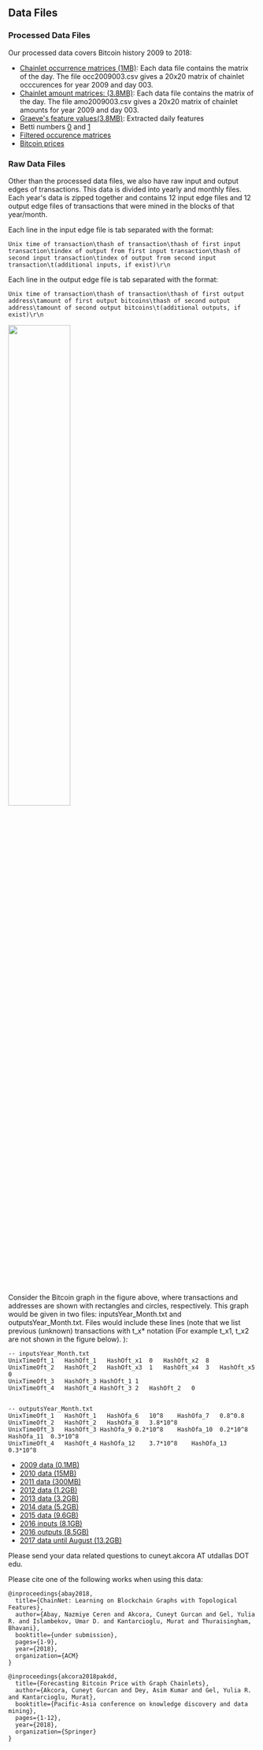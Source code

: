 ## Data Files

### Processed Data Files
Our processed data covers Bitcoin history 2009 to 2018:
<ul>
  <li> <a href="/data/dailyOccmatrices2009-2018.rar">Chainlet occurrence matrices (1MB)</a>: Each data file contains the matrix of the day. The file occ2009003.csv gives a 20x20 matrix of chainlet occcurences for year 2009 and day 003.</li>
  <li><a href="/data/dailyAmoMatrices2009-2018.rar">Chainlet amount matrices: (3.8MB)</a>: Each data file contains the matrix of the day. The file amo2009003.csv gives a 20x20 matrix of chainlet amounts for year 2009 and day 003.</li>
  <li> <a href="/data/feature.txt">Graeve's feature values(3.8MB)</a>: Extracted daily features</li>
  <li> Betti numbers <a href="/data/betti_0(100).csv">0</a> and <a href="/data/betti_1(100).csv">1</a> </li>
  <li> <a href="/data/filteredDailyOccMatrices.rar">Filtered occurence matrices</a></li>
  <li> <a href="/data/pricedBitcoin2009-2018.csv">Bitcoin prices</a></li>
</ul>

### Raw Data Files

Other than the processed data files, we also have raw input and output edges of transactions. This data is divided into yearly and monthly files. Each year's data is zipped together and contains 12 input edge files and 12 output edge files of transactions that were mined in the blocks of that year/month. 

Each line in the input edge file is tab separated with the format:
```
Unix time of transaction\thash of transaction\thash of first input transaction\tindex of output from first input transaction\thash of second input transaction\tindex of output from second input transaction\t(additional inputs, if exist)\r\n
```

Each line in the output edge file is tab separated with the format:
```
Unix time of transaction\thash of transaction\thash of first output address\tamount of first output bitcoins\thash of second output address\tamount of second output bitcoins\t(additional outputs, if exist)\r\n
```

<img src="https://user-images.githubusercontent.com/6596905/38154759-80cbf57a-3439-11e8-8d84-9706e5825d5c.png" width="50%"/> 

Consider the Bitcoin graph in the figure above, where transactions and addresses are shown with rectangles and circles, respectively. This graph would be given in two files: inputsYear_Month.txt and outputsYear_Month.txt. Files would include these lines (note that we list previous (unknown) transactions with t_x* notation (For example t_x1, t_x2 are not shown in the figure below). ):

```
-- inputsYear_Month.txt
UnixTimeOft_1	HashOft_1	HashOft_x1	0	HashOft_x2	8
UnixTimeOft_2	HashOft_2	HashOft_x3	1	HashOft_x4	3	HashOft_x5	0
UnixTimeOft_3	HashOft_3 HashOft_1	1
UnixTimeOft_4	HashOft_4 HashOft_3	2	HashOft_2	0
```

```

-- outputsYear_Month.txt
UnixTimeOft_1	HashOft_1	HashOfa_6	10^8	HashOfa_7	0.8^0.8
UnixTimeOft_2	HashOft_2	HashOfa_8	3.8*10^8
UnixTimeOft_3	HashOft_3 HashOfa_9	0.2*10^8	HashOfa_10	0.2*10^8	HashOfa_11	0.3*10^8
UnixTimeOft_4	HashOft_4 HashOfa_12	3.7*10^8	HashOfa_13	0.3*10^8
```

<ul>
  <li> <a href="https://utdallas.box.com/s/73i8q4g59ceoum9scc4kkbhi4ritmueg">2009 data (0.1MB)</a></li>
  <li> <a href="https://utdallas.box.com/s/6g2li4ls8zk2wfnf3tsl3gsr713r4pms">2010 data (15MB)</a></li>
  <li> <a href="https://utdallas.box.com/s/bu30643q4l0a79b4907c2a51tx31s16a">2011 data (300MB)</a></li>
   <li> <a href="https://utdallas.box.com/s/vb60kxanb2yifq2yaozviu6nsojnzm1c">2012 data (1.2GB)</a></li> 
   <li> <a href="https://utdallas.box.com/s/t2w1dc4xbds377lfgxulzk44sr6fwj1t">2013 data (3.2GB)</a></li>
   <li> <a href="https://utdallas.box.com/s/xrh9bw8ctmy0kuvx24h6b8v53tdwi127">2014 data (5.2GB)</a></li>
   <li> <a href="https://utdallas.box.com/s/zl1n1wh1dqgcicj59qvd8cmas2iz936y">2015 data (9.6GB)</a></li>
   <li> <a href="https://utdallas.box.com/s/vuog5rneci364h4m6w5f8eursk2ym786">2016 inputs (8.1GB)</a></li>
   <li> <a href="https://utdallas.box.com/s/9wozbdip3yjkfxgnqkf6x3jww9v5rm3m">2016 outputs (8.5GB)</a></li>
   <li> <a href="https://utdallas.box.com/s/atscqz8cle50rc5abvbc4ct20qdqoyhi">2017 data until August (13.2GB)</a></li>
</ul>



Please send your data related questions to cuneyt.akcora AT utdallas DOT edu.

Please cite one of the following works when using this data:
```
@inproceedings{abay2018,
  title={ChainNet: Learning on Blockchain Graphs with Topological Features},
  author={Abay, Nazmiye Ceren and Akcora, Cuneyt Gurcan and Gel, Yulia R. and Islambekov, Umar D. and Kantarcioglu, Murat and Thuraisingham, Bhavani},
  booktitle={under submission},
  pages={1-9},
  year={2018},
  organization={ACM}
}
```

```
@inproceedings{akcora2018pakdd,
  title={Forecasting Bitcoin Price with Graph Chainlets},
  author={Akcora, Cuneyt Gurcan and Dey, Asim Kumar and Gel, Yulia R. and Kantarcioglu, Murat},
  booktitle={Pacific-Asia conference on knowledge discovery and data mining},
  pages={1-12},
  year={2018},
  organization={Springer}
}
```
